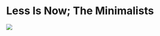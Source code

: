 # Less Is Now; The Minimalists

![](https://external-content.duckduckgo.com/iu/?u=https%3A%2F%2Ftse2.mm.bing.net%2Fth%3Fid%3DOIP.kXnr5-Vo4mH3C7LKBX82ZwHaKY%26pid%3DApi&f=1)
